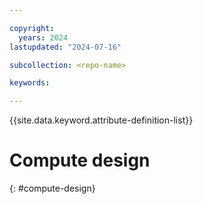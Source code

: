 ```yaml
---

copyright:
  years: 2024
lastupdated: "2024-07-16"

subcollection: <repo-name>

keywords:

---
```


{{site.data.keyword.attribute-definition-list}}

# Compute design 
{: #compute-design}


